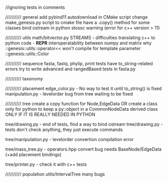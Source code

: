 //ignoring tests in comments

////////// general
add pybind11 autodownload in CMake script
change make_genesis.py script to cmake file
have a .copy() method for some classes
bind ostream in python
stossc warning (error for c++ version > 11)


////////// utils
math/bitvector.py STREAMS - difficulties translating c++ to python code - __REPR__
interoperatability between numpy and matrix
why ::genesis::utils::operator<< won't compile for template parameter ::genesis::utils::Color


////////// sequence
fasta, fastq, phylip, print tests have to_string-related errors
try to write advanced and rangedBased tests in fasta.py


////////// taxonomy


////////// placement
edge_color.py - No way to test it until to_string() is fixed
manipulation.py - levelorder bug from tree waiting to be fixed


////////// tree
create a copy function for Node,EdgeData
OR
create a class only for python to keep a py::object in a CommonNodeData derived class
ONLY IF IT IS REALLY NEEDED IN PYTHON

tree/drawing.py - end of tests, find a way to bind ostream
tree/drawing.py - tests don't check anything, they just execute commands

tree/manipulation.py - levelorder convertion compilation error

tree/mass_tree.py - operators.hpp convert bug needs BaseNode/EdgeData (+add placement bindings)

tree/printer.py - check it with c++ tests


////////// population
utils/IntervalTree many bugs
